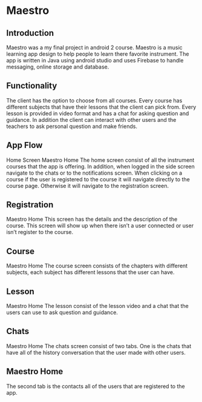 # Maestro
## Introduction
Maestro was a my final project in android 2 course. Maestro is a music learning app design to help people to learn there favorite instrument. The app is written in Java using android studio and uses Firebase to handle messaging, online storage and database.

## Functionality
The client has the option to choose from all courses. Every course has different subjects that have their lessons that the client can pick from. Every lesson is provided in video format and has a chat for asking question and guidance. In addition the client can interact with other users and the teachers to ask personal question and make friends.

## App Flow
Home Screen
Maestro Home
The home screen consist of all the instrument courses that the app is offering. In addition, when logged in the side screen navigate to the chats or to the notifications screen. When clicking on a course if the user is registered to the course it will navigate directly to the course page. Otherwise it will navigate to the registration screen.

## Registration
Maestro Home
This screen has the details and the description of the course. This screen will show up when there isn’t a user connected or user isn’t register to the course.

## Course
Maestro Home
The course screen consists of the chapters with different subjects, each subject has different lessons that the user can have.

## Lesson
Maestro Home
The lesson consist of the lesson video and a chat that the users can use to ask question and guidance.

## Chats
Maestro Home
The chats screen consist of two tabs. One is the chats that have all of the history conversation that the user made with other users.

## Maestro Home
The second tab is the contacts all of the users that are registered to the app.
